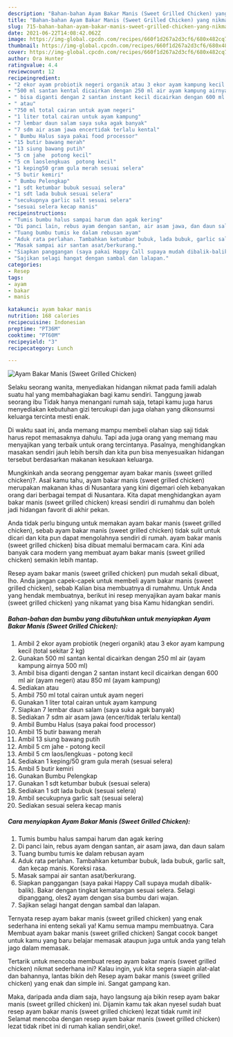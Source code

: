 ```yaml
---
description: "Bahan-bahan Ayam Bakar Manis (Sweet Grilled Chicken) yang nikmat dan Mudah Dibuat"
title: "Bahan-bahan Ayam Bakar Manis (Sweet Grilled Chicken) yang nikmat dan Mudah Dibuat"
slug: 715-bahan-bahan-ayam-bakar-manis-sweet-grilled-chicken-yang-nikmat-dan-mudah-dibuat
date: 2021-06-22T14:08:42.062Z
image: https://img-global.cpcdn.com/recipes/660f1d267a2d3cf6/680x482cq70/ayam-bakar-manis-sweet-grilled-chicken-foto-resep-utama.jpg
thumbnail: https://img-global.cpcdn.com/recipes/660f1d267a2d3cf6/680x482cq70/ayam-bakar-manis-sweet-grilled-chicken-foto-resep-utama.jpg
cover: https://img-global.cpcdn.com/recipes/660f1d267a2d3cf6/680x482cq70/ayam-bakar-manis-sweet-grilled-chicken-foto-resep-utama.jpg
author: Ora Hunter
ratingvalue: 4.4
reviewcount: 12
recipeingredient:
- "2 ekor ayam probiotik negeri organik atau 3 ekor ayam kampung kecil total sekitar 2 kg"
- "500 ml santan kental dicairkan dengan 250 ml air ayam kampung airnya 500 ml"
- " bisa diganti dengan 2 santan instant kecil dicairkan dengan 600 ml air ayam negeri atau 850 ml ayam kampung"
- " atau"
- "750 ml total cairan untuk ayam negeri"
- "1 liter total cairan untuk ayam kampung"
- "7 lembar daun salam saya suka agak banyak"
- "7 sdm air asam jawa encertidak terlalu kental"
- " Bumbu Halus saya pakai food processor"
- "15 butir bawang merah"
- "13 siung bawang putih"
- "5 cm jahe  potong kecil"
- "5 cm laoslengkuas  potong kecil"
- "1 keping50 gram gula merah sesuai selera"
- "5 butir kemiri"
- " Bumbu Pelengkap"
- "1 sdt ketumbar bubuk sesuai selera"
- "1 sdt lada bubuk sesuai selera"
- "secukupnya garlic salt sesuai selera"
- "sesuai selera kecap manis"
recipeinstructions:
- "Tumis bumbu halus sampai harum dan agak kering"
- "Di panci lain, rebus ayam dengan santan, air asam jawa, dan daun salam"
- "Tuang bumbu tumis ke dalam rebusan ayam"
- "Aduk rata perlahan. Tambahkan ketumbar bubuk, lada bubuk, garlic salt, dan kecap manis. Koreksi rasa."
- "Masak sampai air santan asat/berkurang."
- "Siapkan panggangan (saya pakai Happy Call supaya mudah dibalik-balik). Bakar dengan tingkat kematangan sesuai selera. Selagi dipanggang, oles2 ayam dengan sisa bumbu dari wajan."
- "Sajikan selagi hangat dengan sambal dan lalapan."
categories:
- Resep
tags:
- ayam
- bakar
- manis

katakunci: ayam bakar manis 
nutrition: 168 calories
recipecuisine: Indonesian
preptime: "PT36M"
cooktime: "PT60M"
recipeyield: "3"
recipecategory: Lunch

---
```



![Ayam Bakar Manis (Sweet Grilled Chicken)](https://img-global.cpcdn.com/recipes/660f1d267a2d3cf6/680x482cq70/ayam-bakar-manis-sweet-grilled-chicken-foto-resep-utama.jpg)

Selaku seorang wanita, menyediakan hidangan nikmat pada famili adalah suatu hal yang membahagiakan bagi kamu sendiri. Tanggung jawab seorang ibu Tidak hanya menangani rumah saja, tetapi kamu juga harus menyediakan kebutuhan gizi tercukupi dan juga olahan yang dikonsumsi keluarga tercinta mesti enak.

Di waktu  saat ini, anda memang mampu membeli olahan siap saji tidak harus repot memasaknya dahulu. Tapi ada juga orang yang memang mau menyajikan yang terbaik untuk orang tercintanya. Pasalnya, menghidangkan masakan sendiri jauh lebih bersih dan kita pun bisa menyesuaikan hidangan tersebut berdasarkan makanan kesukaan keluarga. 



Mungkinkah anda seorang penggemar ayam bakar manis (sweet grilled chicken)?. Asal kamu tahu, ayam bakar manis (sweet grilled chicken) merupakan makanan khas di Nusantara yang kini digemari oleh kebanyakan orang dari berbagai tempat di Nusantara. Kita dapat menghidangkan ayam bakar manis (sweet grilled chicken) kreasi sendiri di rumahmu dan boleh jadi hidangan favorit di akhir pekan.

Anda tidak perlu bingung untuk memakan ayam bakar manis (sweet grilled chicken), sebab ayam bakar manis (sweet grilled chicken) tidak sulit untuk dicari dan kita pun dapat mengolahnya sendiri di rumah. ayam bakar manis (sweet grilled chicken) bisa dibuat memalui bermacam cara. Kini ada banyak cara modern yang membuat ayam bakar manis (sweet grilled chicken) semakin lebih mantap.

Resep ayam bakar manis (sweet grilled chicken) pun mudah sekali dibuat, lho. Anda jangan capek-capek untuk membeli ayam bakar manis (sweet grilled chicken), sebab Kalian bisa membuatnya di rumahmu. Untuk Anda yang hendak membuatnya, berikut ini resep menyajikan ayam bakar manis (sweet grilled chicken) yang nikamat yang bisa Kamu hidangkan sendiri.

<!--inarticleads1-->

##### Bahan-bahan dan bumbu yang dibutuhkan untuk menyiapkan Ayam Bakar Manis (Sweet Grilled Chicken):

1. Ambil 2 ekor ayam probiotik (negeri organik) atau 3 ekor ayam kampung kecil (total sekitar 2 kg)
1. Gunakan 500 ml santan kental dicairkan dengan 250 ml air (ayam kampung airnya 500 ml)
1. Ambil  bisa diganti dengan 2 santan instant kecil dicairkan dengan 600 ml air (ayam negeri) atau 850 ml (ayam kampung)
1. Sediakan  atau
1. Ambil 750 ml total cairan untuk ayam negeri
1. Gunakan 1 liter total cairan untuk ayam kampung
1. Siapkan 7 lembar daun salam (saya suka agak banyak)
1. Sediakan 7 sdm air asam jawa (encer/tidak terlalu kental)
1. Ambil  Bumbu Halus (saya pakai food processor)
1. Ambil 15 butir bawang merah
1. Ambil 13 siung bawang putih
1. Ambil 5 cm jahe - potong kecil
1. Ambil 5 cm laos/lengkuas - potong kecil
1. Sediakan 1 keping/50 gram gula merah (sesuai selera)
1. Ambil 5 butir kemiri
1. Gunakan  Bumbu Pelengkap
1. Gunakan 1 sdt ketumbar bubuk (sesuai selera)
1. Sediakan 1 sdt lada bubuk (sesuai selera)
1. Ambil secukupnya garlic salt (sesuai selera)
1. Sediakan sesuai selera kecap manis




<!--inarticleads2-->

##### Cara menyiapkan Ayam Bakar Manis (Sweet Grilled Chicken):

1. Tumis bumbu halus sampai harum dan agak kering
1. Di panci lain, rebus ayam dengan santan, air asam jawa, dan daun salam
1. Tuang bumbu tumis ke dalam rebusan ayam
1. Aduk rata perlahan. Tambahkan ketumbar bubuk, lada bubuk, garlic salt, dan kecap manis. Koreksi rasa.
1. Masak sampai air santan asat/berkurang.
1. Siapkan panggangan (saya pakai Happy Call supaya mudah dibalik-balik). Bakar dengan tingkat kematangan sesuai selera. Selagi dipanggang, oles2 ayam dengan sisa bumbu dari wajan.
1. Sajikan selagi hangat dengan sambal dan lalapan.




Ternyata resep ayam bakar manis (sweet grilled chicken) yang enak sederhana ini enteng sekali ya! Kamu semua mampu membuatnya. Cara Membuat ayam bakar manis (sweet grilled chicken) Sangat cocok banget untuk kamu yang baru belajar memasak ataupun juga untuk anda yang telah jago dalam memasak.

Tertarik untuk mencoba membuat resep ayam bakar manis (sweet grilled chicken) nikmat sederhana ini? Kalau ingin, yuk kita segera siapin alat-alat dan bahannya, lantas bikin deh Resep ayam bakar manis (sweet grilled chicken) yang enak dan simple ini. Sangat gampang kan. 

Maka, daripada anda diam saja, hayo langsung aja bikin resep ayam bakar manis (sweet grilled chicken) ini. Dijamin kamu tak akan nyesel sudah buat resep ayam bakar manis (sweet grilled chicken) lezat tidak rumit ini! Selamat mencoba dengan resep ayam bakar manis (sweet grilled chicken) lezat tidak ribet ini di rumah kalian sendiri,oke!.

